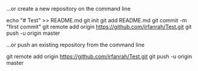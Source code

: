 …or create a new repository on the command line

echo "# Test" >> README.md
git init
git add README.md
git commit -m "first commit"
git remote add origin https://github.com/irfanrah/Test.git
git push -u origin master

…or push an existing repository from the command line

git remote add origin https://github.com/irfanrah/Test.git
git push -u origin master
